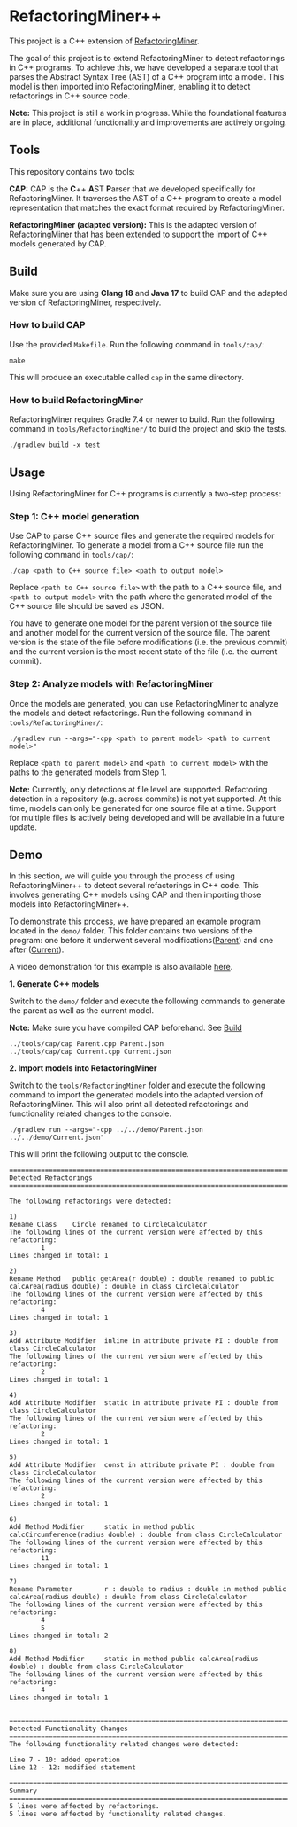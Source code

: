# RefactoringMiner++

This project is a C++ extension of [RefactoringMiner](https://github.com/tsantalis/RefactoringMiner).

The goal of this project is to extend RefactoringMiner to detect refactorings in C++ programs. To achieve this, we have developed a separate tool that parses the Abstract Syntax Tree (AST) of a C++ program into a model. This model is then imported into RefactoringMiner, enabling it to detect refactorings in C++ source code.

**Note:** This project is still a work in progress. While the foundational features are in place, additional functionality and improvements are actively ongoing.


## Tools

This repository contains two tools:

**CAP:** CAP is the **C**++ **A**ST **P**arser that we developed specifically for RefactoringMiner. It traverses the AST of a C++ program to create a model representation that matches the exact format required by RefactoringMiner. 

**RefactoringMiner (adapted version):** This is the adapted version of RefactoringMiner that has been extended to support the import of C++ models generated by CAP.


## Build

Make sure you are using **Clang 18** and **Java 17** to build CAP and the adapted version of RefactoringMiner, respectively.

### How to build CAP

Use the provided `Makefile`. Run the following command in `tools/cap/`:

```
make
```

This will produce an executable called `cap` in the same directory.

### How to build RefactoringMiner

RefactoringMiner requires Gradle 7.4 or newer to build. Run the following command in `tools/RefactoringMiner/` to build the project and skip the tests.

```
./gradlew build -x test
```

## Usage

Using RefactoringMiner for C++ programs is currently a two-step process:

### Step 1: C++ model generation

Use CAP to parse C++ source files and generate the required models for RefactoringMiner. To generate a model from a C++ source file run the following command in `tools/cap/`:

```
./cap <path to C++ source file> <path to output model>
```

Replace `<path to C++ source file>` with the path to a C++ source file, and `<path to output model>` with the path where the generated model of the C++ source file should be saved as JSON.

You have to generate one model for the parent version of the source file and another model for the current version of the source file. The parent version is the state of the file before modifications (i.e. the previous commit) and the current version is the most recent state of the file (i.e. the current commit).

### Step 2: Analyze models with RefactoringMiner

Once the models are generated, you can use RefactoringMiner to analyze the models and detect refactorings. Run the following command in `tools/RefactoringMiner/`:

```
./gradlew run --args="-cpp <path to parent model> <path to current model>"
```

Replace `<path to parent model>` and `<path to current model>` with the paths to the generated models from Step 1.

**Note:** Currently, only detections at file level are supported. Refactoring detection in a repository (e.g. across commits) is not yet supported.
At this time, models can only be generated for one source file at a time. Support for multiple files is actively being developed and will be available in a future update.

## Demo

In this section, we will guide you through the process of using RefactoringMiner++ to detect several refactorings in C++ code.
This involves generating C++ models using CAP and then importing those models into RefactoringMiner++.

To demonstrate this process, we have prepared an example program located in the `demo/` folder.
This folder contains two versions of the program: one before it underwent several modifications([Parent](demo/Parent.cpp)) and one after ([Current](demo/Current.cpp)).

A video demonstration for this example is also available [here](https://cloud.tugraz.at/index.php/s/oCzmjfFSaBxNZoe).

**1. Generate C++ models**

Switch to the `demo/` folder and execute the following commands to generate the parent as well as the current model.

**Note:** Make sure you have compiled CAP beforehand. See [Build](#build)

```
../tools/cap/cap Parent.cpp Parent.json
../tools/cap/cap Current.cpp Current.json
```

**2. Import models into RefactoringMiner**

Switch to the `tools/RefactoringMiner` folder and execute the following command to import the generated models into the adapted version of RefactoringMiner. This will also print all detected refactorings and functionality related changes to the console.

```
./gradlew run --args="-cpp ../../demo/Parent.json ../../demo/Current.json"
```

This will print the following output to the console.

```
================================================================================
Detected Refactorings
================================================================================

The following refactorings were detected:

1)
Rename Class    Circle renamed to CircleCalculator
The following lines of the current version were affected by this refactoring:
        1
Lines changed in total: 1

2)
Rename Method   public getArea(r double) : double renamed to public calcArea(radius double) : double in class CircleCalculator
The following lines of the current version were affected by this refactoring:
        4
Lines changed in total: 1

3)
Add Attribute Modifier  inline in attribute private PI : double from class CircleCalculator
The following lines of the current version were affected by this refactoring:
        2
Lines changed in total: 1

4)
Add Attribute Modifier  static in attribute private PI : double from class CircleCalculator
The following lines of the current version were affected by this refactoring:
        2
Lines changed in total: 1

5)
Add Attribute Modifier  const in attribute private PI : double from class CircleCalculator
The following lines of the current version were affected by this refactoring:
        2
Lines changed in total: 1

6)
Add Method Modifier     static in method public calcCircumference(radius double) : double from class CircleCalculator
The following lines of the current version were affected by this refactoring:
        11
Lines changed in total: 1

7)
Rename Parameter        r : double to radius : double in method public calcArea(radius double) : double from class CircleCalculator
The following lines of the current version were affected by this refactoring:
        4
        5
Lines changed in total: 2

8)
Add Method Modifier     static in method public calcArea(radius double) : double from class CircleCalculator
The following lines of the current version were affected by this refactoring:
        4
Lines changed in total: 1


================================================================================
Detected Functionality Changes
================================================================================
The following functionality related changes were detected:

Line 7 - 10: added operation
Line 12 - 12: modified statement

================================================================================
Summary
================================================================================
5 lines were affected by refactorings.
5 lines were affected by functionality related changes.
```
